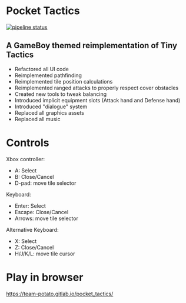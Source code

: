 # Pocket Tactics

[![pipeline status](https://gitlab.com/team-potato/pocket_tactics/badges/master/pipeline.svg)](https://gitlab.com/team-potato/pocket_tactics/-/commits/master)

## A GameBoy themed reimplementation of Tiny Tactics

* Refactored all UI code
* Reimplemented pathfinding
* Reimplemented tile position calculations
* Reimplemented ranged attacks to properly respect cover obstacles
* Created new tools to tweak balancing
* Introduced implicit equipment slots (Attack hand and Defense hand)
* Introduced "dialogue" system
* Replaced all graphics assets
* Replaced all music

# Controls

Xbox controller:

* A: Select
* B: Close/Cancel
* D-pad: move tile selector

Keyboard:

* Enter: Select
* Escape: Close/Cancel
* Arrows: move tile selector

Alternative Keyboard:

* X: Select
* Z: Close/Cancel
* H/J/K/L: move tile cursor

# Play in browser

https://team-potato.gitlab.io/pocket_tactics/

